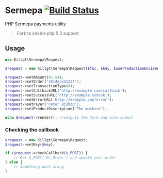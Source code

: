 Sermepa [![Build Status](https://travis-ci.org/killgt/sermepa.svg)](https://travis-ci.org/killgt/sermepa)
=======

PHP Sermepa payments utility

> Fork to enable php 5.3 support

## Usage

```php
use Killgt\Sermepa\Request;

$request = new Killgt\Sermepa\Request($fuc, $key, $useProductionEnviroment, $terminal, $businessName);

$request->setAmount(45.54);
$request->setOrder('2014abcd1234');
$request->setTransactionType(0);
$request->setCallbackURL('http://example.com/callback');
$request->setSuccessURL('http://example.com/ok');
$request->setErrorURL('http://example.com/error');
$request->setPayer('Peter Bishop');
$request->setProductDescription('The machine');

echo $request->render(); //outputs the form and auto-submit
```

### Checking the callback
```php
$request = new Killgt\Sermepa\Request;
$request->setKey($key);

if ($request->checkCallback($_POST)) {
	// Get $_POST['Ds_Order'] and update your order
} else {
	// Something went wrong
}
```

